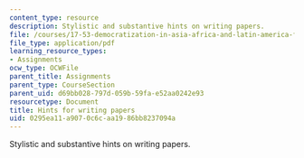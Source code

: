 ```yaml
---
content_type: resource
description: Stylistic and substantive hints on writing papers.
file: /courses/17-53-democratization-in-asia-africa-and-latin-america-fall-2001/0295ea11a9070c6caa1986bb8237094a_hintsforwritingpapers.pdf
file_type: application/pdf
learning_resource_types:
- Assignments
ocw_type: OCWFile
parent_title: Assignments
parent_type: CourseSection
parent_uid: d69bb028-797d-059b-59fa-e52aa0242e93
resourcetype: Document
title: Hints for writing papers
uid: 0295ea11-a907-0c6c-aa19-86bb8237094a
---
```

Stylistic and substantive hints on writing papers.

